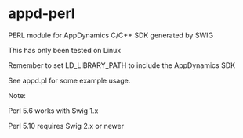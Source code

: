 # appd-perl
PERL module for AppDynamics C/C++ SDK generated by SWIG

This has only been tested on Linux

Remember to set LD_LIBRARY_PATH to include the AppDynamics SDK

See appd.pl for some example usage.

Note:

Perl 5.6 works with Swig 1.x

Perl 5.10 requires Swig 2.x or newer
